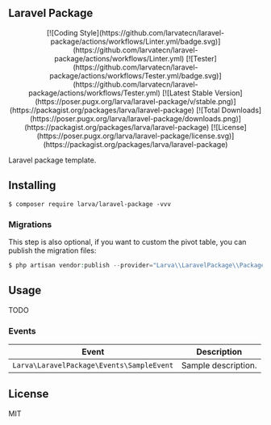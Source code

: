 Laravel Package
---

<p align="center">
[![Coding Style](https://github.com/larvatecn/laravel-package/actions/workflows/Linter.yml/badge.svg)](https://github.com/larvatecn/laravel-package/actions/workflows/Linter.yml)
[![Tester](https://github.com/larvatecn/laravel-package/actions/workflows/Tester.yml/badge.svg)](https://github.com/larvatecn/laravel-package/actions/workflows/Tester.yml)
[![Latest Stable Version](https://poser.pugx.org/larva/laravel-package/v/stable.png)](https://packagist.org/packages/larva/laravel-package)
[![Total Downloads](https://poser.pugx.org/larva/laravel-package/downloads.png)](https://packagist.org/packages/larva/laravel-package)
[![License](https://poser.pugx.org/larva/laravel-package/license.svg)](https://packagist.org/packages/larva/laravel-package)
</p>

Laravel package template.

## Installing

```shell
$ composer require larva/laravel-package -vvv
```

### Migrations

This step is also optional, if you want to custom the pivot table, you can publish the migration files:

```php
$ php artisan vendor:publish --provider="Larva\\LaravelPackage\\PackageServiceProvider" --tag=migrations
```

## Usage

TODO

### Events

| **Event**                                       | **Description**                             |
| ----------------------------------------------- | ------------------------------------------- |
| `Larva\LaravelPackage\Events\SampleEvent`    | Sample description.                         |

## License

MIT
